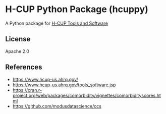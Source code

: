 # H-CUP Python Package (hcuppy)
A Python package for [H-CUP Tools and Software](https://www.hcup-us.ahrq.gov/tools_software.jsp)

## License
Apache 2.0

## References
- https://www.hcup-us.ahrq.gov/
- https://www.hcup-us.ahrq.gov/tools_software.jsp
- https://cran.r-project.org/web/packages/comorbidity/vignettes/comorbidityscores.html
- https://github.com/modusdatascience/ccs
